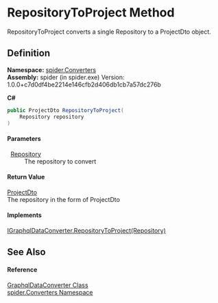 # RepositoryToProject Method


RepositoryToProject converts a single Repository to a ProjectDto object.



## Definition
**Namespace:** <a href="a1a6487c-d380-1653-1824-13765b4fe1dd">spider.Converters</a>  
**Assembly:** spider (in spider.exe) Version: 1.0.0+c7d0df4be2214e146cfb2d406db1cb7a57dc276b

**C#**
``` C#
public ProjectDto RepositoryToProject(
	Repository repository
)
```



#### Parameters
<dl><dt>  <a href="d257c7db-b747-0f93-dbc7-2897f0d62f6d">Repository</a></dt><dd>The repository to convert</dd></dl>

#### Return Value
<a href="7153ffa9-75d9-d756-b8b0-dace1841bf5b">ProjectDto</a>  
The repository in the form of ProjectDto

#### Implements
<a href="e685b6e7-725d-a386-b45e-4c2cd4db4457">IGraphqlDataConverter.RepositoryToProject(Repository)</a>  


## See Also


#### Reference
<a href="ec24db30-fbca-4917-4d3c-59ef53618124">GraphqlDataConverter Class</a>  
<a href="a1a6487c-d380-1653-1824-13765b4fe1dd">spider.Converters Namespace</a>  
